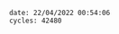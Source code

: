 

                date: 22/04/2022 00:54:06
                cycles: 42480

                         